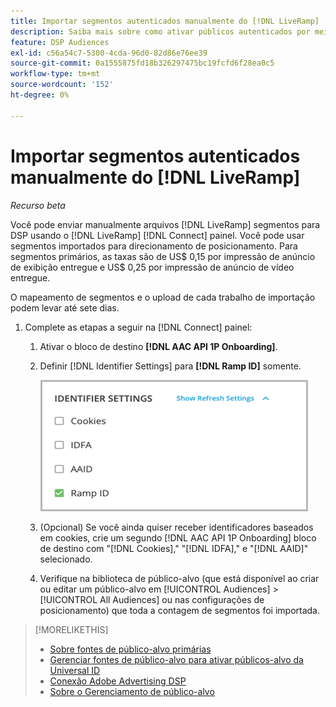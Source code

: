 ```yaml
---
title: Importar segmentos autenticados manualmente do [!DNL LiveRamp]
description: Saiba mais sobre como ativar públicos autenticados por meio do [!DNL LiveRamp].
feature: DSP Audiences
exl-id: c56a54c7-5300-4cda-96d0-82d86e76ee39
source-git-commit: 0a1555875fd18b326297475bc19fcfd6f28ea0c5
workflow-type: tm+mt
source-wordcount: '152'
ht-degree: 0%

---
```


# Importar segmentos autenticados manualmente do [!DNL LiveRamp]

*Recurso beta*

Você pode enviar manualmente arquivos [!DNL LiveRamp] segmentos para DSP usando o [!DNL LiveRamp] [!DNL Connect] painel. Você pode usar segmentos importados para direcionamento de posicionamento. Para segmentos primários, as taxas são de US$ 0,15 por impressão de anúncio de exibição entregue e US$ 0,25 por impressão de anúncio de vídeo entregue.

O mapeamento de segmentos e o upload de cada trabalho de importação podem levar até sete dias.

<!--Is this first step relevant for this process?

1. For measurement using [[!DNL Adobe] [!DNL Analytics for Advertising]](/help/integrations/analytics/overview.md):

   1. Complete all [prerequisites for implementing [!DNL Analytics for Advertising]](/help/integrations/analytics/prerequisites.md) and make sure that the [AMO ID and EF ID](/help/integrations/analytics/ids.md) are being populated in your tracking URLs.
   
   1. [Maybe just add a param to existing tag] Deploy a second JavaScript tag for [!DNL RampIDs] on your webpages to match onsite events to ad impressions. Contact your Adobe Account Team to get the tag and instructions for where to implement it.

 -->

1. Complete as etapas a seguir na [!DNL Connect] painel:

   1. Ativar o bloco de destino **[!DNL AAC API 1P Onboarding]**.

   1. Definir [!DNL Identifier Settings] para **[!DNL Ramp ID]** somente.

      ![Configurações do identificador](/help/dsp/assets/liveramp-tile-settings.png)

   1. (Opcional) Se você ainda quiser receber identificadores baseados em cookies, crie um segundo [!DNL AAC API 1P Onboarding] bloco de destino com &quot;[!DNL Cookies],&quot; &quot;[!DNL IDFA],&quot; e &quot;[!DNL AAID]&quot; selecionado.

   1. Verifique na biblioteca de público-alvo (que está disponível ao criar ou editar um público-alvo em [!UICONTROL Audiences] > [!UICONTROL All Audiences] ou nas configurações de posicionamento) que toda a contagem de segmentos foi importada.

>[!MORELIKETHIS]
>
>* [Sobre fontes de público-alvo primárias](source-about.md)
>* [Gerenciar fontes de público-alvo para ativar públicos-alvo da Universal ID](source-manage.md)
>* [Conexão Adobe Advertising DSP](https://experienceleague.adobe.com/docs/experience-platform/destinations/catalog/advertising/adobe-advertising-cloud-connection.html)
>* [Sobre o Gerenciamento de público-alvo](/help/dsp/audiences/audience-about.md)

